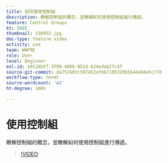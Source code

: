```yaml
---
title: 如何使用控制組
description: 瞭解控制組的概念，並瞭解如何使用控制組進行傳遞。
feature: Control Groups
kt: 5085
thumbnail: 330955.jpg
doc-type: feature video
activity: use
team: WWFRE
role: User
level: Beginner
exl-id: e0128b5f-3f09-460b-8524-624edeb27c4f
source-git-commit: da757603c597453ef6b7195329b5b44ab6e5c77d
workflow-type: tm+mt
source-wordcount: '42'
ht-degree: 100%

---
```


# 使用控制組

瞭解控制組的概念，並瞭解如何使用控制組進行傳遞。

>[!VIDEO](https://video.tv.adobe.com/v/330955?quality=12)
